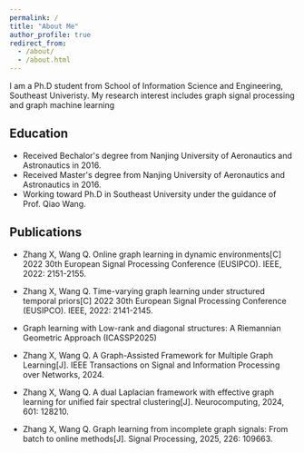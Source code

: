 ```yaml
---
permalink: /
title: "About Me"
author_profile: true
redirect_from: 
  - /about/
  - /about.html
---
```


I am a Ph.D student from School of Information Science and Engineering, Southeast Univeristy. My research interest includes graph signal processing and graph machine learning

## Education
* Received Bechalor's degree from Nanjing University of Aeronautics and Astronautics in 2016.
* Received Master's degree from Nanjing University of Aeronautics and Astronautics in 2016.
* Working toward Ph.D in Southeast University under the guidance of Prof. Qiao Wang.

## Publications
* Zhang X, Wang Q. Online graph learning in dynamic environments[C] 2022 30th European Signal Processing Conference (EUSIPCO). IEEE, 2022: 2151-2155.

* Zhang X, Wang Q. Time-varying graph learning under structured temporal priors[C] 2022 30th European Signal Processing Conference (EUSIPCO). IEEE, 2022: 2141-2145.

* Graph learning with Low-rank and diagonal structures: A Riemannian Geometric Approach (ICASSP2025)


* Zhang X, Wang Q. A Graph-Assisted Framework for Multiple Graph Learning[J]. IEEE Transactions on Signal and Information Processing over Networks, 2024.


* Zhang X, Wang Q. A dual Laplacian framework with effective graph learning for unified fair spectral clustering[J]. Neurocomputing, 2024, 601: 128210.


* Zhang X, Wang Q. Graph learning from incomplete graph signals: From batch to online methods[J]. Signal Processing, 2025, 226: 109663.

